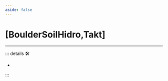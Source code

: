```yaml
---
aside: false
---
```

# <py>[<ekos>BoulderSoilHidro</ekos>,<via>Takt</via>]</py>

---

<!-- =================================================== -->
<!-- =================================================== -->
<!-- =================================================== -->
<!-- =================================================== -->
<!-- =================================================== -->
::: details 🛠

-

:::
